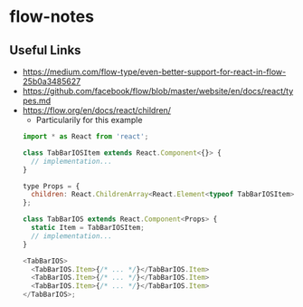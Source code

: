 # flow-notes

## Useful Links

* <https://medium.com/flow-type/even-better-support-for-react-in-flow-25b0a3485627>
* <https://github.com/facebook/flow/blob/master/website/en/docs/react/types.md> 
* <https://flow.org/en/docs/react/children/>
   * Particularily for this example
   ```js
   import * as React from 'react';

   class TabBarIOSItem extends React.Component<{}> {
     // implementation...
   }

   type Props = {
     children: React.ChildrenArray<React.Element<typeof TabBarIOSItem>>,
   };

   class TabBarIOS extends React.Component<Props> {
     static Item = TabBarIOSItem;
     // implementation...
   }

   <TabBarIOS>
     <TabBarIOS.Item>{/* ... */}</TabBarIOS.Item>
     <TabBarIOS.Item>{/* ... */}</TabBarIOS.Item>
     <TabBarIOS.Item>{/* ... */}</TabBarIOS.Item>
   </TabBarIOS>;
   ```
